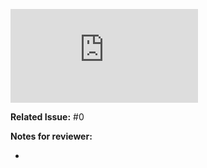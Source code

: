 <!-- Change the ## to your pull request number -->
![Coverage Badge](https://img.shields.io/endpoint?url=https://gist.githubusercontent.com/TheJaredWilcurt/9c5d16fe3fa8f8ef414fe8b0eff17f7f/raw/red-perfume__pull_##.json)

<!-- Replace 0 with the issue number -->
**Related Issue:** #0


**Notes for reviewer:**

*
